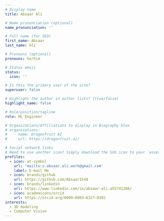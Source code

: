 ```yaml
---
# Display name
title: Absaar Ali

# Name pronunciation (optional)
name_pronunciation: ''

# Full name (for SEO)
first_name: Absaar
last_name: Ali

# Pronouns (optional)
pronouns: he/him

# Status emoji
status:
  icon: ''

# Is this the primary user of the site?
superuser: false

# Highlight the author in author lists? (true/false)
highlight_name: false

# Role/position/tagline
role: ML Engineer

# Organizations/Affiliations to display in Biography blox
# organizations:
#   - name: Dragonfruit AI
#     url: https://dragonfruit.ai/

# Social network links
# Need to use another icon? Simply download the SVG icon to your `assets/media/icons/` folder.
profiles:
  - icon: at-symbol
    url: 'mailto:s.absaar.ali.work@gmail.com'
    label: E-mail Me
  - icon: brands/github
    url: https://github.com/Absaar1548
  - icon: brands/linkedin
    url: https://www.linkedin.com/in/absaar-ali-a55741206/
  - icon: academicons/orcid
    url: https://orcid.org/0009−0003−6327−8392
interests:
  - 3D modeling
  - Computer Vision
---
```

